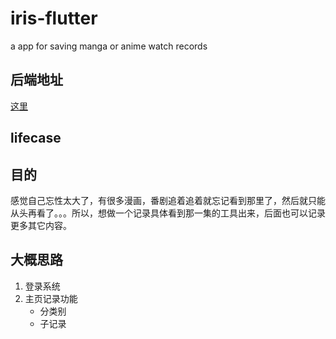 # iris-flutter

a app for saving manga or anime watch records

## 后端地址

[这里](https://github.com/AzusaChino/iris-node)

## lifecase

## 目的

感觉自己忘性太大了，有很多漫画，番剧追着追着就忘记看到那里了，然后就只能从头再看了。。。所以，想做一个记录具体看到那一集的工具出来，后面也可以记录更多其它内容。

## 大概思路

1. 登录系统
2. 主页记录功能
   - 分类别
   - 子记录
